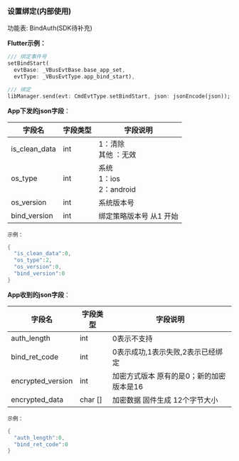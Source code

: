 ### 设置绑定(内部使用)


功能表: BindAuth(SDK待补充)

**Flutter示例：**

```dart
/// 绑定事件号
setBindStart(
  evtBase: _VBusEvtBase.base_app_set,
  evtType: _VBusEvtType.app_bind_start),

/// 绑定
libManager.send(evt: CmdEvtType.setBindStart, json: jsonEncode(json));
```



**App下发的json字段**：

| 字段名        | 字段类型 | 字段说明                               |
| ------------- | -------- | -------------------------------------- |
| is_clean_data | int      | 1：清除<br />其他 ：无效            |
| os_type       | int      | 系统<br />1：ios<br />2：android |
| os_version    | int      | 系统版本号                             |
| bind_version  | int      | 绑定策略版本号 从1 开始             |

`示例：`

```c
{
  "is_clean_data":0,
  "os_type":2,
  "os_version":0,
  "bind_version":0
}
```



**App收到的json字段**：

| 字段名            | 字段类型 | 字段说明                                   |
| ----------------- | -------- | ------------------------------------------ |
| auth_length       | int      | 0表示不支持                                |
| bind_ret_code     | int      | 0表示成功,1表示失败,2表示已经绑定          |
| encrypted_version | int      | 加密方式版本 原有的是0；新的加密版本是16 |
| encrypted_data    | char []   | 加密数据 固件生成 12个字节大小             |

`示例：`

```c
{
  "auth_length":0,
  "bind_ret_code":0
}
```


